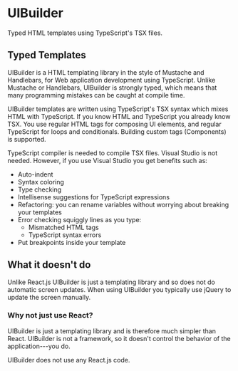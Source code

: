 # UIBuilder
Typed HTML templates using TypeScript's TSX files.

## Typed Templates
UIBuilder is a HTML templating library in the style of Mustache and Handlebars, for Web application development using TypeScript. Unlike Mustache or Handlebars, UIBuilder is strongly typed, which means that many programming mistakes can be caught at compile time.

UIBuilder templates are written using TypeScript's TSX syntax which mixes HTML with TypeScript. If you know HTML and TypeScript you already know TSX. You use regular HTML tags for composing UI elements, and regular TypeScript for loops and conditionals. Building custom tags (Components) is supported.

TypeScript compiler is needed to compile TSX files. Visual Studio is not needed. However, if you use Visual Studio you get benefits such as:
* Auto-indent
* Syntax coloring
* Type checking
* Intellisense suggestions for TypeScript expressions
* Refactoring: you can rename variables without worrying about breaking your templates
* Error checking squiggly lines as you type:
    * Mismatched HTML tags
    * TypeScript syntax errors
* Put breakpoints inside your template

## What it doesn't do
Unlike React.js UIBuilder is just a templating library and so does not do automatic screen updates. When using UIBuilder you typically use jQuery to update the screen manually.

### Why not just use React?
UIBuilder is just a templating library and is therefore much simpler than React. UIBuilder is not a framework, so it doesn't control the behavior of the application---you do.

UIBuilder does not use any React.js code.
